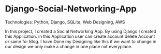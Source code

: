 # Django-Social-Networking-App
Technologies: Python, Django, SQLite, Web Designing, AWS

In this project, I created a Social Networking App. By using Django I created this Application.
In this Application user can create account delete Account or same for Blog.
I have Done my Designing like this if we want to change in our design we only make a change in one place not everyplace.
